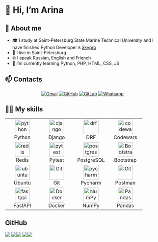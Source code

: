 # 👋 Hi, I’m Arina

## 👀 About me

- 🎓 I study at Saint-Petersburg State Marine Technical University and I have finished Python Developer в [Skypro](https://sky.pro/courses/programming/python-web-course)
- 🏡 I live in Saint-Petersburg.
- 🌐 I speak Russian, English and Friench
- 🌱 I’m currently learning Python, PHP, HTML, CSS, JS

## 📫 Contacts

<p align="center">
	<a href="mailto:seawolfy@gmail.com"><img img src="https://img.shields.io/badge/gmail-%23EA4335.svg?style=plastic&logo=gmail&logoColor=white" alt="Gmail"/></a>
	<a href="https://github.com/ShadeSWD"><img src="https://img.shields.io/badge/github-%23181717.svg?style=plastic&logo=github&logoColor=white" alt="GitHub"/></a>
  <a href="https://github.com/ShadeSWD"><img src="https://img.shields.io/badge/gitlab-%23181718.svg?style=plastic&logo=gitlab&logoColor=white" alt="GitLab"/></a>
	<a href="https://wa.me/792144059053"><img src="https://img.shields.io/badge/whatsapp-%2325D366.svg?style=plastic&logo=whatsapp&logoColor=white" alt="Whatsapp"/></a>
</p>

## 👨‍🎓 My skills
<table align="center">
  <tr>
      <td align="center" width="96">
      <a href="#python">
        <img src="https://upload.wikimedia.org/wikipedia/commons/c/c3/Python-logo-notext.svg" width="48" height="48" alt="python" />
      </a>
      <br>Python
    </td>
    <td align="center" width="96">
      <a href="#django">
        <img src="https://cdn.coursehunter.net/categories/80x80/django.webp" width="48" height="48" alt="django" />
      </a>
      <br>Django
    </td>
     <td align="center" width="96">
      <a href="#drf">
        <img src="https://storage.caktusgroup.com/media/blog-images/drf-logo2.png" width="48" height="48" alt="drf" />
      </a>
      <br>DRF
    </td>
     <td align="center" width="96">
        <a href="https://www.codewars.com/users/RedAction">
            <img src="https://www.codewars.com/packs/assets/logo.f607a0fb.svg" width="48" height="48"
                alt="codewars" />
        </a>
        <br>Codewars
    </td>
  </tr>

  <tr>
      <td align="center" width="96">
      <a href="#redis">
        <img src="https://is3-ssl.mzstatic.com/image/thumb/Purple124/v4/17/cd/a2/17cda2a0-b641-c3d0-3d22-141704a40eef/Icon.png/1200x630bb.png" width="48" height="48" alt="redis" />
      </a>
      <br>Redis
    </td>
     <td align="center" width="96">
      <a href="#pytest" >
        <img src="https://upload.wikimedia.org/wikipedia/commons/b/ba/Pytest_logo.svg" width="48" height="48" alt="pytest" />
      </a>
      <br>Pytest
      <td align="center" width="96">
      <a href="#postgresql">
        <img src="https://upload.wikimedia.org/wikipedia/commons/2/29/Postgresql_elephant.svg" width="48" height="48" alt="postgresql" />
      </a>
      <br>PostgreSQL
    </td>
     <td align="center" width="96">
      <a href="#bootstrap">
        <img src="https://cdn.worldvectorlogo.com/logos/bootstrap-4.svg" width="48" height="48" alt="Bootstrap" />
      </a>
      <br>Bootstrap
    </td>
  </tr>
   <tr>
      <td align="center" width="96">
      <a href="#ubuntu" >
        <img src="https://seeklogo.com/images/U/ubuntu-logo-8FDEC6A07B-seeklogo.com.png" width="48" height="48" alt="ubuntu" />
      </a>
      <br>Ubuntu
    </td>
      <td align="center" width="96">
      <a href="#git" >
        <img src="https://upload.wikimedia.org/wikipedia/commons/thumb/3/3f/Git_icon.svg/1200px-Git_icon.svg.png" width="48" height="48" alt="Git" />
      </a>
      <br>Git
    </td>
      <td align="center"  width="96">
      <a href="#pycharm">
        <img src="https://upload.wikimedia.org/wikipedia/commons/1/1d/PyCharm_Icon.svg" width="48" height="48" alt="pycharm" />
      </a>
      <br>Pycharm
    </td>
      <td align="center" width="96">
      <a href="#postman" >
        <img src="https://www.vectorlogo.zone/logos/getpostman/getpostman-icon.svg" width="48" height="48" alt="Git" />
      </a>
      <br>Postman
    </td>
  </tr>
   <tr>
      <td align="center" width="96">
      <a href="#FastAPI" >
        <img src="https://w7.pngwing.com/pngs/141/126/png-transparent-fastapi-hd-logo-thumbnail.png" width="48" height="48" alt="fastapi" />
      </a>
      <br>FastAPI
    </td>
      <td align="center" width="96">
      <a href="#Docker" >
        <img src="https://w7.pngwing.com/pngs/991/165/png-transparent-docker-hd-logo-thumbnail.png" width="48" height="48" alt="Docker" />
      </a>
      <br>Docker
    </td>
      <td align="center"  width="96">
      <a href="#NumPy">
        <img src="https://www.dlf.pt/dfpng/middlepng/443-4431745_rougier-numpy-logo-name-below-02-python-numpy.png" width="48" height="48" alt="NumPy" />
      </a>
      <br>NumPy
    </td>
      <td align="center" width="96">
      <a href="#Pandas" >
        <img src="https://www.cilans.net/wp-content/uploads/2019/12/Python-Pandas-logo.png" width="48" height="48" alt="Pandas" />
      </a>
      <br>Pandas
    </td>
  </tr>
</table>

## GitHub

![](https://github-profile-summary-cards.vercel.app/api/cards/profile-details?username=ShadeSWD&theme=slateorange)
![](https://github-profile-summary-cards.vercel.app/api/cards/repos-per-language?username=ShadeSWD&theme=slateorange)![](https://github-profile-summary-cards.vercel.app/api/cards/most-commit-language?username=ShadeSWD&theme=slateorange)
![](https://github-profile-summary-cards.vercel.app/api/cards/stats?username=ShadeSWD&theme=slateorange)![](https://github-profile-summary-cards.vercel.app/api/cards/productive-time?username=ShadeSWD&theme=slateorange)


<!---
ShadeSWD/ShadeSWD is a ✨ special ✨ repository because its `README.md` (this file) appears on your GitHub profile.
You can click the Preview link to take a look at your changes.
--->
